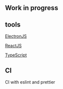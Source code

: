 ## Work in progress

## tools

[ElectronJS](https://www.electronjs.org/docs)

[ReactJS](https://reactjs.org/docs/getting-started.html)

[TypeScript](https://www.typescriptlang.org/docs/home.html)

## CI

CI with eslint and prettier
